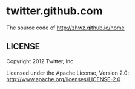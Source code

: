 twitter.github.com
======

The source code of http://zhwz.github.io/home

LICENSE
------------

Copyright 2012 Twitter, Inc.

Licensed under the Apache License, Version 2.0: http://www.apache.org/licenses/LICENSE-2.0
